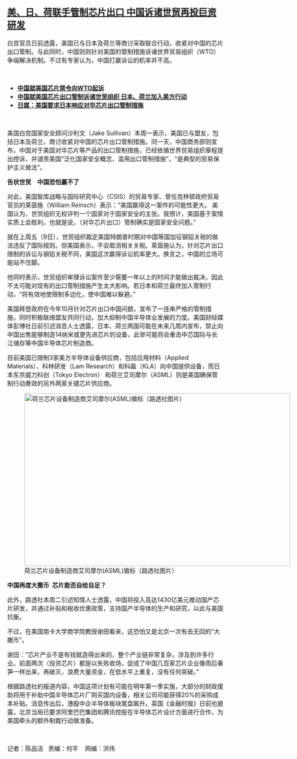 <!--1670967480000-->
[美、日、荷联手管制芯片出口  中国诉诸世贸再投巨资研发](https://www.rfa.org/mandarin/yataibaodao/jingmao/cm-12132022160609.html)
------

<p><span style="font-weight: 400;">白宫官员日前透露，美国已与日本及荷兰等商讨采取联合行动，收紧对中国的芯片出口管制。与此同时，中国则则针对美国的管制措施诉诸世界贸易组织（WTO）争端解决机制。不过有专家认为，中国打赢诉讼的机率并不高。</span></p><p><span class="result-title"> </span></p><ul><li><a href="https://www.rfa.org/mandarin/Xinwen/8-12132022141638.html"><strong>中国就美国芯片禁令向WTO起诉</strong></a></li><li><strong><a href="https://www.rfa.org/mandarin/Xinwen/5-12122022161955.html">中国就美国芯片出口管制诉诸世贸组织 日本、荷兰加入美方行动</a></strong></li><li><strong><a href="https://www.rfa.org/mandarin/Xinwen/8-12112022164041.html">日媒：美国要求日本响应对华芯片出口管制措施</a></strong></li></ul><p><span class="result-title"> </span></p><p><span style="font-weight: 400;">美国白宫国家安全顾问沙利文（Jake Sullivan）本周一表示，美国已与盟友，包括日本及荷兰，商讨收紧对中国的芯片出口管制措施。同一天，中国商务部则宣布，中国对于美国对华芯片等产品的出口管制措施，已经依循世界贸易组织章程提出控诉，并谴责美国“泛化国家安全概念，滥用出口管制措施”，“是典型的贸易保护主义做法”。</span></p><p><strong>告状世贸　中国恐怕赢不了</strong></p><p><span style="font-weight: 400;">对此，美国智库战略与国际研究中心（CSIS）的贸易专家、曾任克林顿政府贸易官员的莱茵施（William Reinsch）表示：“美国赢得这一案件的可能性更大。 美国认为，世贸组织无权评判一个国家对于国家安全的主张。我预计，美国基于案情实质上会胜利，也就是说，（对华芯片出口）管制确实是国家安全问题。”</span></p><p><span style="font-weight: 400;">就在上周五（9日），世贸组织裁定美国特朗普时期对中国等国加征钢铝关税的做法违反了国际规则。但美国表示，不会取消相关关税。莱茵施认为，针对芯片出口限制的诉讼与钢铝关税不同，美国这次赢得诉讼机率更大。换言之，中国的立场可能站不住脚。</span></p><p><span style="font-weight: 400;">他同时表示，世贸组织审理诉讼案件至少需要一年以上的时间才能做出裁决，因此不太可能对现有的出口管制措施产生太大影响。若日本和荷兰最终加入管制行动，“将有效地使限制多边化，使中国难以躲避。”</span></p><p><span style="font-weight: 400;">美国拜登政府在今年10月针对芯片出口中国问题，宣布了一连串严格的管制措施，同时积极联络盟友共同行动，加大抑制中国半导体业发展的力度。美国财经媒体彭博社日前引述消息人士透露，日本、荷兰两国可能在未来几周内宣布，禁止向中国出售能够制造14纳米或更先进芯片的设备，此举可能将会重击中芯国际与长江储存等中国半导体芯片制造商。</span></p><p><span style="font-weight: 400;">目前美国已限制3家美方半导体设备供应商，包括应用材料（Applied Materials）、科林研发（Lam Research）和科磊（KLA）向中国提供设备，而日本东京威力科创（Tokyo Electron） 和荷兰艾司摩尔（ASML）则是美国确保管制行动奏效的另外两家关键芯片供应商。</span></p><p><span style="font-weight: 400;"><figure class="image-richtext image-inline captioned" style="width:620px;"><img alt="荷兰芯片设备制造商艾司摩尔(ASML)徽标（路透社图片）" height="403" src="https://www.rfa.org/mandarin/yataibaodao/jingmao/cm-12132022160609.html/cm1213.jpg/@@images/5bfb7b60-1aac-46d3-8d69-2dc1e6a9b116.jpeg" title="cm1213.jpg" width="620"/><figcaption class="image-caption">荷兰芯片设备制造商艾司摩尔(ASML)徽标（路透社图片）</figcaption><small></small></figure></span></p><p><strong>中国再度大撒币  芯片能否自给自足？</strong></p><p><span style="font-weight: 400;">此外，路透社本周二引述知情人士透露，中国将投入高达1430亿美元推动国产芯片研发，并通过补贴和税收优惠政策，支持国产半导体的生产和研究，以此与美国抗衡。</span></p><p><span style="font-weight: 400;">不过，在美国南卡大学商学院教授谢田看来，这恐怕又是北京一次有去无回的“大撒币”。</span></p><p><span style="font-weight: 400;">谢田：“芯片产业不是有钱就造得出来的，整个产业链非常复杂，涉及到许多行业。前面两次（投资芯片）都是以失败收场，促成了中国几百家芯片企业像雨后春笋一样出来，再破灭，浪费大量资金，在低水平上重复，没有任何突破。”</span></p><p><span style="font-weight: 400;">根据路透社的报道内容，中国这项计划有可能在明年第一季实施，大部分的财政援助将用于补助中国半导体芯片厂购买国内设备，相关公司可能获得20%的采购成本补贴。消息传出后，港股中企半导体板块尾盘飙升。英国《金融时报》日前也披露，北京当局已要求阿里巴巴集团和腾讯控股在半导体芯片设计方面进行合作，为美国牵头的额外制裁行动做准备。</span></p><p><span style="font-weight: 400;"> </span></p><p><span style="font-weight: 400;">记者：陈品洁   责编：何平    网编：洪伟<br/></span></p>
